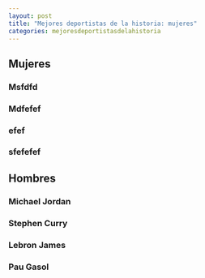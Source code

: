 ```yaml
---
layout: post
title: "Mejores deportistas de la historia: mujeres"
categories: mejoresdeportistasdelahistoria
---
```


## Mujeres ##

### Msfdfd

### Mdfefef

### efef

### sfefefef


## Hombres ##

### Michael Jordan

### Stephen Curry

### Lebron James

### Pau Gasol

